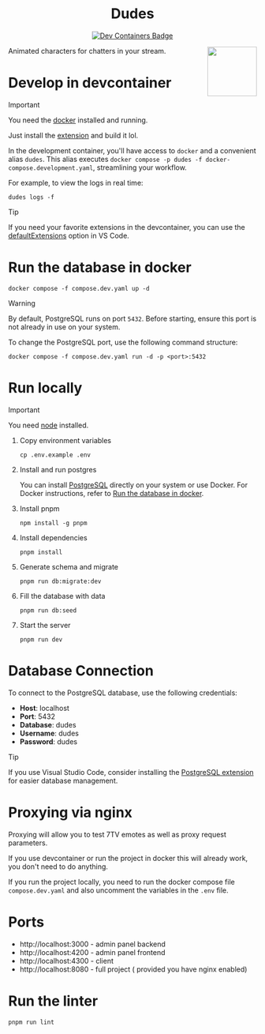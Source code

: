 <h1 align="center">Dudes</h1>
<div align="center">
  <a
  href="https://vscode.dev/redirect?url=vscode://ms-vscode-remote.remote-containers/cloneInVolume?url=https://github.com/inferst/dudes">
    <img
    src="https://img.shields.io/static/v1?style=for-the-badge&logo=docker&label=devcontainer&message=supported&color=0797ff&labelColor=000000"
    alt="Dev Containers Badge"
    />
  </a>
</div>

<img
src="https://static-cdn.jtvnw.net/emoticons/v2/emotesv2_83ffd63c128c4fbc86784ff2914836a9/default/dark/4.0"
width="100px"
align="right"
/>

Animated characters for chatters in your stream.

# Develop in devcontainer

> [!IMPORTANT]
> You need the [docker](https://docs.docker.com/get-docker/) installed and running.

Just install the [extension](https://marketplace.visualstudio.com/items?itemName=ms-vscode-remote.remote-containers) and build it lol.

In the development container, you'll have access to `docker` and a convenient alias `dudes`. This alias executes `docker compose -p dudes -f docker-compose.development.yaml`, streamlining your workflow.

For example, to view the logs in real time:
```shell
dudes logs -f
```

> [!TIP]
> If you need your favorite extensions in the devcontainer, you can use the [defaultExtensions](https://code.visualstudio.com/docs/devcontainers/containers#_always-installed-extensions) option in VS Code.

# Run the database in docker

```shell
docker compose -f compose.dev.yaml up -d
```

> [!WARNING]
> By default, PostgreSQL runs on port `5432`. Before starting, ensure this port is not already in use on your system.

To change the PostgreSQL port, use the following command structure:
```shell
docker compose -f compose.dev.yaml run -d -p <port>:5432
```

# Run locally

> [!IMPORTANT]
> You need [node](https://nodejs.org/en/download/package-manager) installed.

1. Copy environment variables
    ```shell
    cp .env.example .env
    ```
2. Install and run postgres

    You can install [PostgreSQL](https://www.postgresql.org/download/) directly on your system or use Docker. For Docker instructions, refer to [Run the database in docker](<#run-the-database-in-docker>).
3. Install pnpm
    ```shell
    npm install -g pnpm
    ```
4. Install dependencies
    ```shell
    pnpm install
    ```
5. Generate schema and migrate
    ```shell
    pnpm run db:migrate:dev
    ```
6. Fill the database with data
    ```shell
    pnpm run db:seed
    ```
7. Start the server
    ```shell
    pnpm run dev
    ```

# Database Connection

To connect to the PostgreSQL database, use the following credentials:

- **Host**: localhost
- **Port**: 5432
- **Database**: dudes
- **Username**: dudes
- **Password**: dudes

> [!TIP]
> If you use Visual Studio Code, consider installing the [PostgreSQL extension](https://marketplace.visualstudio.com/items?itemName=ckolkman.vscode-postgres) for easier database management.

# Proxying via nginx

Proxying will allow you to test 7TV emotes as well as proxy request parameters.

If you use devcontainer or run the project in docker this will already work, you don't need to do anything.

If you run the project locally, you need to run the docker compose file `compose.dev.yaml` and also uncomment the variables in the `.env` file.

# Ports

- http://localhost:3000 - admin panel backend
- http://localhost:4200 - admin panel frontend
- http://localhost:4300 - client
- http://localhost:8080 - full project ( provided you have nginx enabled)

# Run the linter

```shell
pnpm run lint
```

